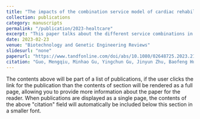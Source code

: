 ```yaml
---
title: "The impacts of the combination service model of cardiac rehabilitation on patient outcomes: evidence from a hospital experience"
collection: publications
category: manuscripts
permalink: "/publication/2023-healtcare"
excerpt: "This paper talks about the different service combinations in a typical China hospital, and how it leads to different patient outcomes."
date: 2023-02-23
venue: "Biotechnology and Genetic Engineering Reviews"
slidesurl: "none"
paperurl: "https://www.tandfonline.com/doi/abs/10.1080/02648725.2023.2180718"
citation: "Guo, Mengqiu, Minhao Gu, Yingchun Gu, Jinyun Zhu, Baofeng Huo, and Dongwei Wang. (2023). “The Impacts of the Combination Service Model of Cardiac Rehabilitation on Patient Outcomes: Evidence from a Hospital Experience.” Biotechnology and Genetic Engineering Reviews, February, 1–20. doi:10.1080/02648725.2023.2180718."
---
```


The contents above will be part of a list of publications, if the user clicks the link for the publication than the contents of section will be rendered as a full page, allowing you to provide more information about the paper for the reader. When publications are displayed as a single page, the contents of the above "citation" field will automatically be included below this section in a smaller font.
